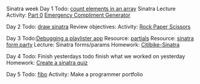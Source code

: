 Sinatra week
Day 1
Todo: [count elements in an array](https://gist.github.com/blake41/7872777)
Sinatra Lecture
Activity: [Part 0](https://gist.github.com/ashleygwilliams/5850444
) 
[Emergency Compliment Generator](https://gist.github.com/ashleygwilliams/7873883)

Day 2
Todo: [draw sinatra](https://gist.github.com/blake41/10739331)
Review objectives: [](https://gist.github.com/ashleygwilliams/5851101)
Activity: [Rock Paper Scissors](https://gist.github.com/ashleygwilliams/7891523)

Day 3
Todo:[Debugging a playlister app](https://gist.github.com/scottcreynolds/6798279)
Resource: [partials](https://github.com/ashleygwilliams/sinatra-recipes/blob/partials-helper/helpers/partials.md)
Resource: [sinatra form party](https://github.com/ashleygwilliams/sinatra-form-party)
Lecture: Sinatra forms/params
Homework: [Citibike-Sinatra](https://github.com/ashleygwilliams/citibike-sinatra)

Day 4
Todo: Finish yesterdays todo
finish what we worked on yesterday
Homework: [Create a sinatra quiz](https://gist.github.com/blake41/10740044)

Day 5
Todo: [fibo](https://gist.github.com/blake41/7944664)
Activity: Make a programmer portfolio